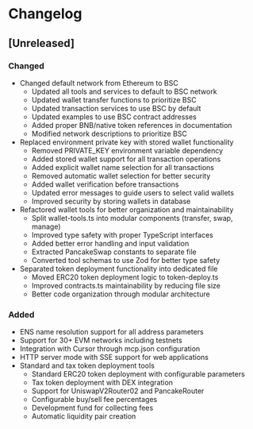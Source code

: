 # Changelog

## [Unreleased]
### Changed
- Changed default network from Ethereum to BSC
  - Updated all tools and services to default to BSC network
  - Updated wallet transfer functions to prioritize BSC
  - Updated transaction services to use BSC by default
  - Updated examples to use BSC contract addresses
  - Added proper BNB/native token references in documentation
  - Modified network descriptions to prioritize BSC
- Replaced environment private key with stored wallet functionality
  - Removed PRIVATE_KEY environment variable dependency
  - Added stored wallet support for all transaction operations
  - Added explicit wallet name selection for all transactions
  - Removed automatic wallet selection for better security
  - Added wallet verification before transactions
  - Updated error messages to guide users to select valid wallets
  - Improved security by storing wallets in database
- Refactored wallet tools for better organization and maintainability
  - Split wallet-tools.ts into modular components (transfer, swap, manage)
  - Improved type safety with proper TypeScript interfaces
  - Added better error handling and input validation
  - Extracted PancakeSwap constants to separate file
  - Converted tool schemas to use Zod for better type safety
- Separated token deployment functionality into dedicated file
  - Moved ERC20 token deployment logic to token-deploy.ts
  - Improved contracts.ts maintainability by reducing file size
  - Better code organization through modular architecture
### Added
- ENS name resolution support for all address parameters
- Support for 30+ EVM networks including testnets
- Integration with Cursor through mcp.json configuration
- HTTP server mode with SSE support for web applications
- Standard and tax token deployment tools
  - Standard ERC20 token deployment with configurable parameters
  - Tax token deployment with DEX integration
  - Support for UniswapV2Router02 and PancakeRouter
  - Configurable buy/sell fee percentages
  - Development fund for collecting fees
  - Automatic liquidity pair creation
